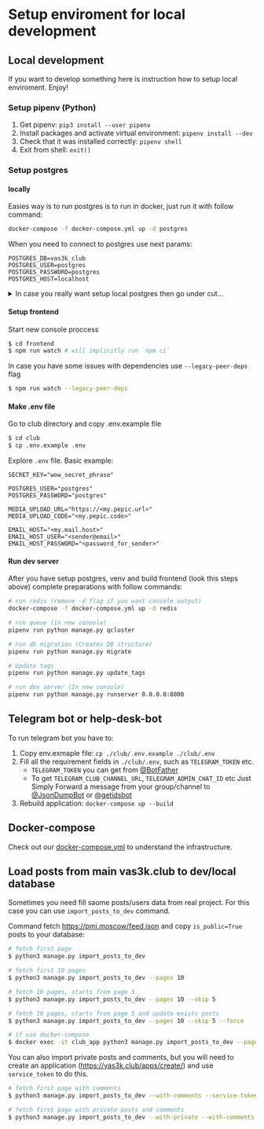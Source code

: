 # Setup enviroment for local development

## Local development

If you want to develop something here is instruction how to setup local enviroment. Enjoy!

### Setup pipenv (Python)

1. Get pipenv: `pip3 install --user pipenv`
2. Install packages and activate virtual environment: `pipenv install --dev`
3. Check that it was installed correctly: `pipenv shell`
4. Exit from shell: `exit()`

### Setup postgres

#### locally
  Easies way is to run postgres is to run in docker, just run it with follow command:
  ```sh
  docker-compose -f docker-compose.yml up -d postgres
  ```
  When you need to connect to postgres use next params:
  ```dotenv
  POSTGRES_DB=vas3k_club
  POSTGRES_USER=postgres
  POSTGRES_PASSWORD=postgres
  POSTGRES_HOST=localhost
  ```

  <details><summary>In case you really want setup local postgres then go under cut...</summary>

    Brief instruction:
  
    1. Install postgresql (for macos https://postgresapp.com/ is easies start)
    2. After you install and run postgress create a project database:
          ```sh
          # create db
          $ psql postgres
          postgres=# createdb pmi_club

          # create user (user: pmiclub, password: pmiclub)
          postgres=# createuser --interactive --pwpromp

          # grant priviliges
          postgres=# GRANT ALL PRIVILEGES ON DATABASE pmi_club TO pmiclub;
          postgres=# \connect pmi_club
          postgres=# GRANT ALL PRIVILEGES ON ALL TABLES IN SCHEMA public TO pmiclub;
          postgres=# GRANT ALL PRIVILEGES ON ALL SEQUENCES IN SCHEMA public to pmiclub;
          postgres=# GRANT ALL PRIVILEGES ON ALL FUNCTIONS IN SCHEMA public to pmiclub;
          postgres=# \q

          # check connection
          $ psql -d pmi_club -U pmiclub
          ```

  </details>
  
#### Setup frontend

Start new console proccess
```sh
$ cd frontend
$ npm run watch # will implicitly run `npm ci`
```

In case you have some issues with dependencies use `--legacy-peer-deps` flag
```sh
$ npm run watch --legacy-peer-deps
```

#### Make .env file

Go to club directory and copy .env.example file
```sh
$ cd club
$ cp .env.example .env
```

Explore `.env` file. Basic example:
```
SECRET_KEY="wow_secret_phrase"

POSTGRES_USER="postgres"
POSTGRES_PASSWORD="postgres"

MEDIA_UPLOAD_URL="https://<my.pepic.url>"
MEDIA_UPLOAD_CODE="<my.pepic.code>"

EMAIL_HOST="<my.mail.host>"
EMAIL_HOST_USER="<sender@email>"
EMAIL_HOST_PASSWORD="<password_for_sender>"
```

#### Run dev server

After you have setup postgres, venv and build frontend (look this steps above) complete preparations with follow commands:
```sh
# run redis (remove -d flag if you want console output)
docker-compose -f docker-compose.yml up -d redis

# run queue (in new console)
pipenv run python manage.py qcluster

# run db migration (Creates DB structure)
pipenv run python manage.py migrate

# Update tags
pipenv run python manage.py update_tags

# run dev server (In new console)
pipenv run python manage.py runserver 0.0.0.0:8000
```

## Telegram bot or help-desk-bot

To run telegram bot you have to:
  1. Copy env.exmaple file: `cp ./club/.env.example ./club/.env`
  2. Fill all the requirement fields in `./club/.env`, such as `TELEGRAM_TOKEN` etc.
      - `TELEGRAM_TOKEN` you can get from [@BotFather](https://t.me/BotFather)
      - To get `TELEGRAM_CLUB_CHANNEL_URL`, `TELEGRAM_ADMIN_CHAT_ID` etc Just Simply Forward a message from your group/channel to [@JsonDumpBot](https://t.me/JsonDumpBot) or [@getidsbot](https://t.me/getidsbot)
  3. Rebuild application: `docker-compose up --build`

## Docker-compose

Check out our [docker-compose.yml](https://github.com/vas3k/vas3k.club/blob/master/docker-compose.yml) to understand the infrastructure.

## Load posts from main vas3k.club to dev/local database

Sometimes you need fill saome posts/users data from real project. For this case you can use `import_posts_to_dev` command.

Command fetch https://pmi.moscow/feed.json and copy `is_public=True` posts to your database:
```bash
# fetch first page
$ python3 manage.py import_posts_to_dev

# fetch first 10 pages
$ python3 manage.py import_posts_to_dev --pages 10

# fetch 10 pages, starts from page 5
$ python3 manage.py import_posts_to_dev --pages 10 --skip 5

# fetch 10 pages, starts from page 5 and update exists posts
$ python3 manage.py import_posts_to_dev --pages 10 --skip 5 --force

# if use docker-compose
$ docker exec -it club_app python3 manage.py import_posts_to_dev --pages 2
```
You can also import private posts and comments, but you will need to create an application (https://vas3k.club/apps/create/) and use `service_token` to do this.
```bash
# fetch first page with comments
$ python3 manage.py import_posts_to_dev --with-comments --service-token XXX

# fetch first page with private posts and comments
$ python3 manage.py import_posts_to_dev --with-private --with-comments --service-token XXX
```
